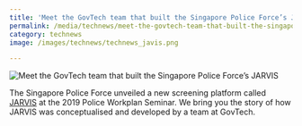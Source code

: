 ```yaml
---
title: 'Meet the GovTech team that built the Singapore Police Force’s JARVIS'
permalink: /media/technews/meet-the-govtech-team-that-built-the-singapore-police-force-jarvis
category: technews
image: /images/technews/technews_javis.png

---
```



![Meet the GovTech team that built the Singapore Police Force’s JARVIS](/images/technews/technews_javis.png)

The Singapore Police Force unveiled a new screening platform called [JARVIS](https://www.police.gov.sg/news-and-publications/features/Police%20Workplan%20Seminar%202019%20-%20A%20Smart%20Force%20for%20the%20Nation) at the 2019 Police Workplan Seminar. We bring you the story of how JARVIS was conceptualised and developed by a team at GovTech.

